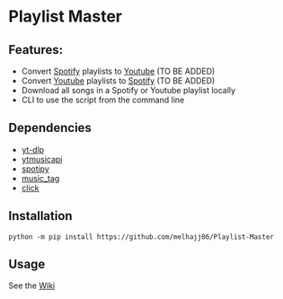 # Playlist Master
## Features:
- Convert [Spotify](https://open.spotify.com/) playlists to [Youtube](https://www.youtube.com/) (TO BE ADDED)
- Convert [Youtube](https://www.youtube.com/) playlists to [Spotify](https://open.spotify.com/) (TO BE ADDED)
- Download all songs in a Spotify or Youtube playlist locally
- CLI to use the script from the command line

## Dependencies
- [yt-dlp](https://github.com/yt-dlp/yt-dlp)
- [ytmusicapi](https://github.com/sigma67/ytmusicapi)
- [spotipy](https://github.com/spotipy-dev/spotipy)
- [music_tag](https://github.com/KristoforMaynard/music-tag)
- [click](https://github.com/pallets/click)

## Installation
`python -m pip install https://github.com/melhajj06/Playlist-Master`

## Usage
See the [Wiki](https://github.com/melhajj06/Playlist-Master/wiki)
